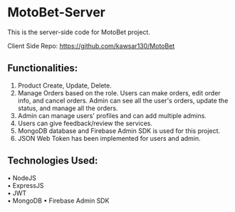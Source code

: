 # MotoBet-Server  
This is the server-side code for MotoBet project.  

Client Side Repo: https://github.com/kawsar130/MotoBet

## Functionalities:
1. Product Create, Update, Delete.
2. Manage Orders based on the role. Users can make orders, edit order info, and cancel orders. Admin can see all the user's orders, update the status, and manage all the orders.
3. Admin can manage users' profiles and can add multiple admins.
4. Users can give feedback/review the services.
5. MongoDB database and Firebase Admin SDK is used for this project.
6. JSON Web Token has been implemented for users and admin.

## Technologies Used:  
• NodeJS  
• ExpressJS  
• JWT  
• MongoDB
• Firebase Admin SDK
